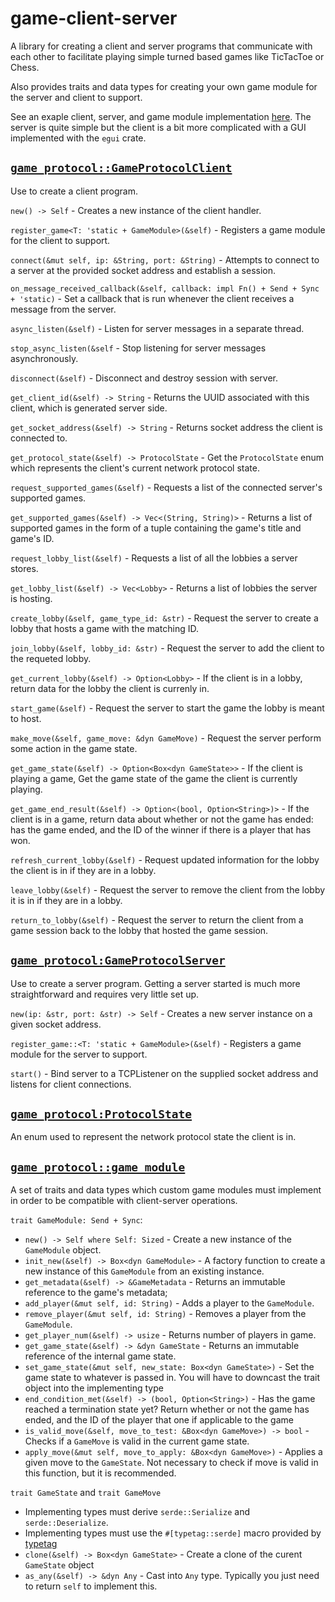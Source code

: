 # game-client-server

A library for creating a client and server programs that communicate with each other to facilitate playing simple turned based games like TicTacToe or Chess.

Also provides traits and data types for creating your own game module for the server and client to support.

See an exaple client, server, and game module implementation [here](https://github.com/WillBeesOn/game-client-server/tree/main/example). The server is quite simple but the client is a bit more complicated with a GUI implemented with the `egui` crate.

## [`game_protocol::GameProtocolClient`](https://github.com/WillBeesOn/game-client-server/tree/main/src/client/mod.rs)

Use to create a client program. 

`new() -> Self` - Creates a new instance of the client handler.

`register_game<T: 'static + GameModule>(&self)` - Registers a game module for the client to support.

`connect(&mut self, ip: &String, port: &String)` - Attempts to connect to a server at the provided socket address and establish a session.

`on_message_received_callback(&self, callback: impl Fn() + Send + Sync + 'static)` - Set a callback that is run whenever the client receives a message from the server.

`async_listen(&self)` - Listen for server messages in a separate thread.

`stop_async_listen(&self` - Stop listening for server messages asynchronously.

`disconnect(&self)` - Disconnect and destroy session with server.

`get_client_id(&self) -> String` - Returns the UUID associated with this client, which is generated server side.

`get_socket_address(&self) -> String` - Returns socket address the client is connected to.

`get_protocol_state(&self) -> ProtocolState` - Get the `ProtocolState` enum which represents the client's current network protocol state.

`request_supported_games(&self)` - Requests a list of the connected server's supported games.

`get_supported_games(&self) -> Vec<(String, String)>` - Returns a list of supported games in the form of a tuple containing the game's title and game's ID.

`request_lobby_list(&self)` - Requests a list of all the lobbies a server stores.

`get_lobby_list(&self) -> Vec<Lobby>` - Returns a list of lobbies the server is hosting.

`create_lobby(&self, game_type_id: &str)` - Request the server to create a lobby that hosts a game with the matching ID.

`join_lobby(&self, lobby_id: &str)` - Request the server to add the client to the requeted lobby.

`get_current_lobby(&self) -> Option<Lobby>` - If the client is in a lobby, return data for the lobby the client is currenly in.

`start_game(&self)` - Request the server to start the game the lobby is meant to host.

`make_move(&self, game_move: &dyn GameMove)` - Request the server perform some action in the game state.

`get_game_state(&self) -> Option<Box<dyn GameState>>` - If the client is playing a game, Get the game state of the game the client is currently playing.

`get_game_end_result(&self) -> Option<(bool, Option<String>)>` - If the client is in a game, return data about whether or not the game has ended: has the game ended, and the ID of the winner if there is a player that has won.

`refresh_current_lobby(&self)` - Request updated information for the lobby the client is in if they are in a lobby.

`leave_lobby(&self)` - Request the server to remove the client from the lobby it is in if they are in a lobby.

`return_to_lobby(&self)` - Request the server to return the client from a game session back to the lobby that hosted the game session.

## [`game_protocol:GameProtocolServer`](https://github.com/WillBeesOn/game-client-server/tree/main/src/server/mod.rs)

Use to create a server program. Getting a server started is much more straightforward and requires very little set up.

`new(ip: &str, port: &str) -> Self` - Creates a new server instance on a given socket address.

`register_game::<T: 'static + GameModule>(&self)` - Registers a game module for the server to support.

`start()` - Bind server to a TCPListener on the supplied socket address and listens for client connections.

## [`game_protocol:ProtocolState`](https://github.com/WillBeesOn/game-client-server/blob/main/src/enums.rs#L58)
An enum used to represent the network protocol state the client is in.

## [`game_protocol::game_module`](https://github.com/WillBeesOn/game-client-server/tree/main/src/game_module/mod.rs)
A set of traits and data types which custom game modules must implement in order to be compatible with client-server operations.

`trait GameModule: Send + Sync`:
- `new() -> Self where Self: Sized` - Create a new instance of the `GameModule` object.
- `init_new(&self) -> Box<dyn GameModule>` - A factory function to create a new instance of this `GameModule` from an existing instance.
- `get_metadata(&self) -> &GameMetadata` - Returns an immutable reference to the game's metadata;
- `add_player(&mut self, id: String)` - Adds a player to the `GameModule`.
- `remove_player(&mut self, id: String)` - Removes a player from the `GameModule`.
- `get_player_num(&self) -> usize` - Returns number of players in game.
- `get_game_state(&self) -> &dyn GameState` - Returns an immutable reference of the internal game state.
- `set_game_state(&mut self, new_state: Box<dyn GameState>)` - Set the game state to whatever is passed in. You will have to downcast the trait object into the implementing type
- `end_condition_met(&self) -> (bool, Option<String>)` - Has the game reached a termination state yet? Return whether or not the game has ended, and the ID of the player that one if applicable to the game
- `is_valid_move(&self, move_to_test: &Box<dyn GameMove>) -> bool` - Checks if a `GameMove` is valid in the current game state.
- `apply_move(&mut self, move_to_apply: &Box<dyn GameMove>)` - Applies a given move to the `GameState`. Not necessary to check if move is valid in this function, but it is recommended.

`trait GameState` and `trait GameMove`
- Implementing types must derive `serde::Serialize` and `serde::Deserialize`.
- Implementing types must use the `#[typetag::serde]` macro provided by [typetag](https://crates.io/crates/typetag)
- `clone(&self) -> Box<dyn GameState>` - Create a clone of the curent `GameState` object
- `as_any(&self) -> &dyn Any` - Cast into `Any` type. Typically you just need to return `self` to implement this.
